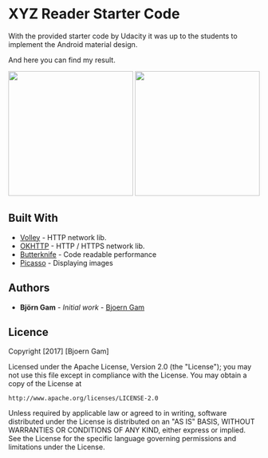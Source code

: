 <h1>XYZ Reader Starter Code</h1>

With the provided starter code by Udacity it was up to the students to implement the Android material design.<br>

And here you can find my result.<br>

<p align="center">
  <img src="http://bjoern.cologne/wp-content/uploads/2017/07/Screenshot_20170728-104832.png" width="250"/>
  <img src="http://bjoern.cologne/wp-content/uploads/2017/07/Screenshot_20170728-105857.png" width="250"/>
</p>




## Built With

* [Volley](https://github.com/google/volley) - HTTP network lib.
* [OKHTTP](https://github.com/square/okhttp) - HTTP / HTTPS network lib.
* [Butterknife](https://jakewharton.github.io/butterknife/) - Code readable performance 
* [Picasso](https://square.github.io/picasso/) - Displaying images 

## Authors

* **Björn Gam** - *Initial work* - [Bjoern Gam](https://github.com/bjoerngam)


## Licence

Copyright [2017] [Bjoern Gam]

Licensed under the Apache License, Version 2.0 (the "License");
you may not use this file except in compliance with the License.
You may obtain a copy of the License at

    http://www.apache.org/licenses/LICENSE-2.0

Unless required by applicable law or agreed to in writing, software
distributed under the License is distributed on an "AS IS" BASIS,
WITHOUT WARRANTIES OR CONDITIONS OF ANY KIND, either express or implied.
See the License for the specific language governing permissions and
limitations under the License.
